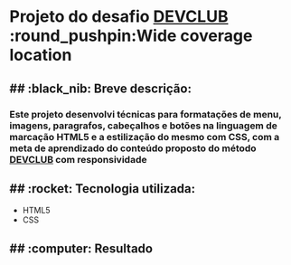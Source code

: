 <h1>Projeto do desafio <a href="https://www.linkedin.com/school/dev-club-devs/?originalSubdomain=br">DEVCLUB</a> :round_pushpin:Wide coverage location </h1>
<h2>## :black_nib: Breve descrição:</h2>
<h3>Este projeto desenvolvi técnicas para formatações de menu, imagens, paragrafos, cabeçalhos e botões na linguagem de marcação HTML5
e a estilização do mesmo com CSS, com a meta de aprendizado do conteúdo proposto do método
<a href="https://www.linkedin.com/school/dev-club-devs/?originalSubdomain=br">DEVCLUB</a> com responsividade</h3>
<h2>## :rocket: Tecnologia utilizada:</h2>
<ul>
<li>
  HTML5
</li>
<li>
  CSS
</li>  
</ul>

<h2>## :computer: Resultado </h2>
